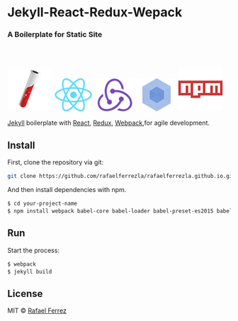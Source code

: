 # Jekyll-React-Redux-Wepack

### A Boilerplate for Static Site

<br/>



<br/>

[![Jekyllrb](/assets/img/jekyll.png)](https://jekyllrb.com/)
[![React](/assets/img/react-padded-90.png)](https://facebook.github.io/react/)
[![Redux](/assets/img/redux-padded-90.png)](http://redux.js.org/)
[![Webpack](/assets/img/webpack-padded-90.png)](https://webpack.github.io/)
[![Npm](/assets/img/npm.png)](https://www.npmjs.com/)

[Jekyll](https://jekyllrb.com/) boilerplate with [React](https://facebook.github.io/react/), [Redux](https://github.com/reactjs/redux), [Webpack](http://webpack.github.io/docs/),for agile development.


## Install

First, clone the repository via git:

```bash
git clone https://github.com/rafaelferrezla/rafaelferrezla.github.io.git your-project-name
```

And then install dependencies with npm.

```bash
$ cd your-project-name
$ npm install webpack babel-core babel-loader babel-preset-es2015 babel-preset-react react react-addons-update react-dom --save-dev
```

## Run

Start the process:

```bash
$ webpack
$ jekyll build
```


## License
MIT © [Rafael Ferrez](https://github.com/rafaelferrezla)
